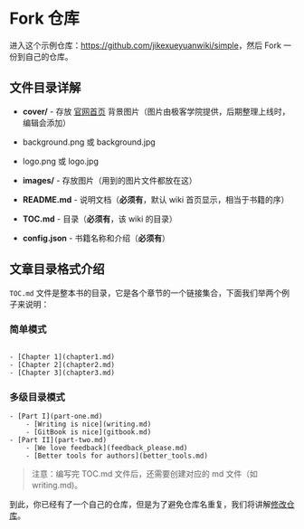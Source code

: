 # Fork 仓库

进入这个示例仓库：<https://github.com/jikexueyuanwiki/simple>，然后 Fork 一份到自己的仓库。

## 文件目录详解

- **cover/** - 存放 [官网首页](http://wiki.jikexueyuan.com/) 背景图片（图片由极客学院提供，后期整理上线时，编辑会添加）
 - background.png 或 background.jpg
 - logo.png 或 logo.jpg
 
- **images/** - 存放图片（用到的图片文件都放在这）

- **README.md** - 说明文档（**必须有**，默认 wiki 首页显示，相当于书籍的序）

- **TOC.md** - 目录（**必须有**，该 wiki 的目录）

- **config.json** - 书籍名称和介绍（**必须有**）

 
## 文章目录格式介绍 

`TOC.md` 文件是整本书的目录，它是各个章节的一个链接集合，下面我们举两个例子来说明：

### 简单模式

```

- [Chapter 1](chapter1.md)
- [Chapter 2](chapter2.md)
- [Chapter 3](chapter3.md)

```

### 多级目录模式

```
- [Part I](part-one.md)
    - [Writing is nice](writing.md)
    - [GitBook is nice](gitbook.md)
- [Part II](part-two.md)
    - [We love feedback](feedback_please.md)
    - [Better tools for authors](better_tools.md)
```

>注意：编写完 TOC.md 文件后，还需要创建对应的 md 文件（如writing.md)。

到此，你已经有了一个自己的仓库，但是为了避免仓库名重复，我们将讲解[修改仓库](operate-toc.md)。

  


